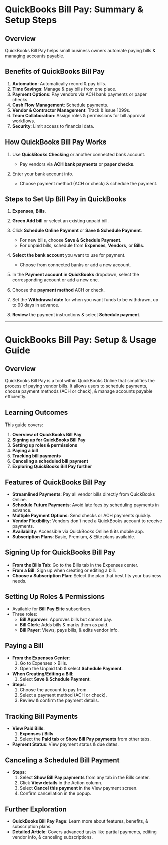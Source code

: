 # QuickBooks Bill Pay: Summary & Setup Steps

## Overview
QuickBooks Bill Pay helps small business owners automate paying bills & managing accounts payable.  

## Benefits of QuickBooks Bill Pay
1. **Automation**: Automatically record & pay bills.  
2. **Time Savings**: Manage & pay bills from one place.  
3. **Payment Options**: Pay vendors via ACH bank payments or paper checks.  
4. **Cash Flow Management**: Schedule payments.  
5. **Vendor & Contractor Management**: Track & issue 1099s.  
6. **Team Collaboration**: Assign roles & permissions for bill approval workflows.  
7. **Security**: Limit access to financial data.  

## How QuickBooks Bill Pay Works
1. Use **QuickBooks Checking** or another connected bank account.  
   - Pay vendors via **ACH bank payments** or **paper checks**.  

2. Enter your bank account info.  
   - Choose payment method (ACH or check) & schedule the payment.  

## Steps to Set Up Bill Pay in QuickBooks

1. **Expenses**,  **Bills**.  

2. **Green Add bill** or select an existing unpaid bill.  

3. Click **Schedule Online Payment** or **Save & Schedule Payment**.  
   - For new bills, choose **Save & Schedule Payment**.  
   - For unpaid bills, schedule from **Expenses**, **Vendors**, or **Bills**.  

4. **Select the bank account** you want to use for payment.  
   - Choose from connected banks or add a new account.  

5. In the **Payment account in QuickBooks** dropdown, select the corresponding account or add a new one.  

6. Choose the **payment method** ACH or check.  

7. Set the **Withdrawal date** for when you want funds to be withdrawn, up to 90 days in advance.  

8. **Review** the payment instructions & select **Schedule payment**.  


---

# QuickBooks Bill Pay: Setup & Usage Guide

## Overview
QuickBooks Bill Pay is a tool within QuickBooks Online that simplifies the process of paying vendor bills. It allows users to schedule payments, choose payment methods (ACH or check), & manage accounts payable efficiently.

## Learning Outcomes
This guide covers:
1. **Overview of QuickBooks Bill Pay**
2. **Signing up for QuickBooks Bill Pay**
3. **Setting up roles & permissions**
4. **Paying a bill**
5. **Tracking bill payments**
6. **Canceling a scheduled bill payment**
7. **Exploring QuickBooks Bill Pay further**

## Features of QuickBooks Bill Pay
- **Streamlined Payments**: Pay all vendor bills directly from QuickBooks Online.
- **Schedule Future Payments**: Avoid late fees by scheduling payments in advance.
- **Multiple Payment Options**: Send checks or ACH payments quickly.
- **Vendor Flexibility**: Vendors don't need a QuickBooks account to receive payments.
- **Availability**: Accessible via QuickBooks Online & its mobile app.
- **Subscription Plans**: Basic, Premium, & Elite plans available.

## Signing Up for QuickBooks Bill Pay
- **From the Bills Tab**: Go to the Bills tab in the Expenses center.
- **From a Bill**: Sign up when creating or editing a bill.
- **Choose a Subscription Plan**: Select the plan that best fits your business needs.

## Setting Up Roles & Permissions
- Available for **Bill Pay Elite** subscribers.
- Three roles:
  - **Bill Approver**: Approves bills but cannot pay.
  - **Bill Clerk**: Adds bills & marks them as paid.
  - **Bill Payer**: Views, pays bills, & edits vendor info.

## Paying a Bill
- **From the Expenses Center**:
  1. Go to Expenses > Bills.
  2. Open the Unpaid tab & select **Schedule Payment**.
- **When Creating/Editing a Bill**:
  1. Select **Save & Schedule Payment**.
- **Steps**:
  1. Choose the account to pay from.
  2. Select a payment method (ACH or check).
  3. Review & confirm the payment details.

## Tracking Bill Payments
- **View Paid Bills**:
  1. **Expenses / Bills**
  2. Select the **Paid tab** or **Show Bill Pay payments** from other tabs.
- **Payment Status**: View payment status & due dates.

## Canceling a Scheduled Bill Payment
- **Steps**:
  1. Select **Show Bill Pay payments** from any tab in the Bills center.
  2. Click **View details** in the Action column.
  3. Select **Cancel this payment** in the View payment screen.
  4. Confirm cancellation in the popup.

## Further Exploration
- **QuickBooks Bill Pay Page**: Learn more about features, benefits, & subscription plans.
- **Detailed Article**: Covers advanced tasks like partial payments, editing vendor info, & canceling subscriptions.

